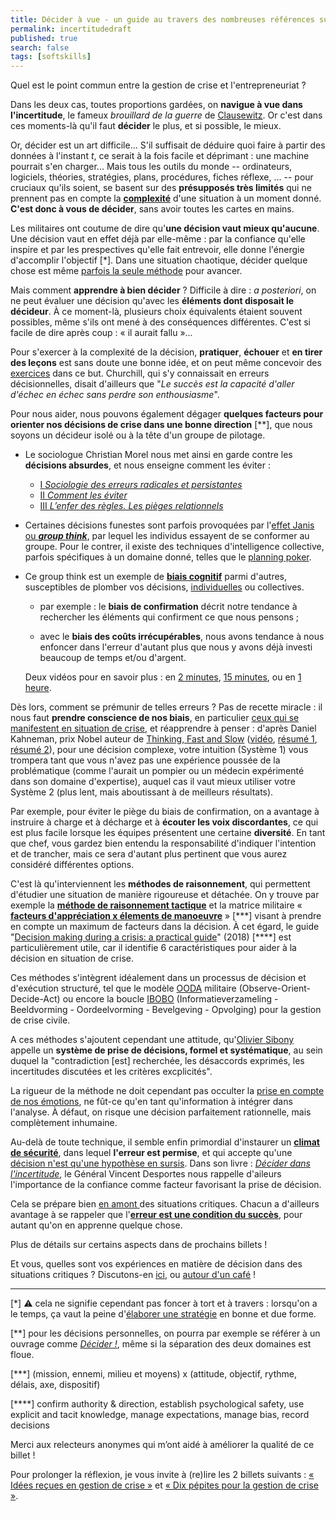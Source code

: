 ```yaml
---
title: Décider à vue - un guide au travers des nombreuses références sur le sujet
permalink: incertitudedraft
published: true
search: false
tags: [softskills]
---
```


Quel est le point commun entre la gestion de crise et l'entrepreneuriat ?

Dans les deux cas, toutes proportions gardées, on **navigue à vue dans l'incertitude**, le fameux _brouillard de la guerre_ de [Clausewitz](https://www.librairiedialogues.fr/livre/211147-principes-fondamentaux-de-strategie-militaire-carl-von-clausewitz-mille-et-une-nuits). Or c'est dans ces moments-là qu'il faut **décider** le plus, et si possible, le mieux.

Or, décider est un art difficile... S'il suffisait de déduire quoi faire à partir des données à l'instant _t_, ce serait à la fois facile et déprimant : une machine pourrait s'en charger... Mais tous les outils du monde --  ordinateurs, logiciels, théories, stratégies, plans, procédures, fiches réflexe, ... -- pour cruciaux qu'ils soient, se basent sur des **présupposés très limités** qui ne prennent pas en compte la [**complexité**](https://www.youtube.com/watch?v=6UT57Jm371w) d'une situation à un moment donné. **C'est donc à vous de décider**, sans avoir toutes les cartes en mains.

Les militaires ont coutume de dire qu'**une décision vaut mieux qu'aucune**. Une décision vaut en effet déjà par elle-même : par la confiance qu'elle inspire et par les prespectives qu'elle fait entrevoir, elle donne l'énergie d'accomplir l'objectif [*]. Dans une situation chaotique, décider quelque chose est même [parfois la seule méthode](https://www.organisationalresilience.gov.au/resources/Documents/decision-making-during-a-crisis-a-practical-guide.pdf) pour avancer.

Mais comment **apprendre à bien décider** ? Difficile à dire : _a posteriori_, on ne peut évaluer une décision qu'avec les **éléments dont disposait le décideur**. À ce moment-là, plusieurs choix équivalents étaient souvent possibles, même s'ils ont mené à des conséquences différentes. C'est si facile de dire après coup : « il aurait fallu »... 

Pour s'exercer à la complexité de la décision, **pratiquer**, **échouer** et **en tirer des leçons** est sans doute une bonne idée, et on peut même concevoir des [exercices](https://www.ncbi.nlm.nih.gov/pmc/articles/PMC5118570/) dans ce but. Churchill, qui s'y connaissait en erreurs décisionnelles, disait d'ailleurs que "_Le succès est la capacité d'aller d'échec en échec sans perdre son enthousiasme_".  

Pour nous aider, nous pouvons également dégager **quelques facteurs pour orienter nos décisions de crise dans une bonne direction** [**], que nous soyons un décideur isolé ou à la tête d'un groupe de pilotage.

- Le sociologue Christian Morel nous met ainsi en garde contre les **décisions absurdes**, et nous enseigne comment les éviter :
    - [I _Sociologie des erreurs radicales et persistantes_](http://www.gallimard.fr/Catalogue/GALLIMARD/Folio/Folio-essais/Les-decisions-absurdes-I-II)
    - [II _Comment les éviter_](http://www.gallimard.fr/Catalogue/GALLIMARD/Folio/Folio-essais/Les-decisions-absurdes-I-II) 
    - [III _L’enfer des règles. Les pièges relationnels_](https://journals.openedition.org/lectures/25188)

- Certaines décisions funestes sont parfois provoquées par l'[effet Janis ou **_group think_**](https://fr.wikipedia.org/wiki/Pens%C3%A9e_de_groupe), par lequel les individus essayent de se conformer au groupe. Pour le contrer, il existe des techniques d'intelligence collective, parfois spécifiques à un domaine donné, telles que le [planning poker](https://fr.wikipedia.org/wiki/Planning_poker). 

- Ce group think est un exemple de [**biais cognitif**](https://fr.wikipedia.org/wiki/Biais_cognitif) parmi d'autres, susceptibles de plomber vos décisions, [individuelles](https://www.eyrolles.com/Loisirs/Livre/petite-philosophie-de-nos-erreurs-quotidiennes-9782212552416/) ou collectives. 
  
   - par exemple : le **biais de confirmation** décrit notre tendance à rechercher les éléments qui confirment ce que nous pensons ;
       
   - avec le **biais des coûts irrécupérables**, nous avons tendance à nous enfoncer dans l'erreur d'autant plus que nous y avons déjà investi beaucoup de temps et/ou d'argent.

	Deux vidéos pour en savoir plus : en [2 minutes](https://www.youtube.com/watch?v=FxaV_Fi-GkY), [15 minutes](https://www.youtube.com/watch?v=FZJwRRsmeyY), ou en [1 heure](https://www.youtube.com/watch?v=Et8W0skDF6E).

Dès lors, comment se prémunir de telles erreurs ? Pas de recette miracle : il nous faut **prendre conscience de nos biais**, en particulier [ceux qui se manifestent en situation de crise](http://www.performance2.net/blog/wp-content/uploads/2013/10/Decision-Making-in-Crisis.pdf), et réapprendre à penser : d'après Daniel Kahneman, prix Nobel auteur de [Thinking,  Fast and Slow](https://en.wikipedia.org/wiki/Thinking,_Fast_and_Slow)  ([vidéo](https://www.youtube.com/watch?v=Et8W0skDF6E), [résumé 1](https://medium.com/leadership-motivation-and-impact/what-i-learned-from-thinking-fast-and-slow-a4a47cf8b5d5), [résumé 2](
https://www.cia.gov/library/center-for-the-study-of-intelligence/csi-publications/csi-studies/studies/vol.-56-no.-2/thinking-fast-and-slow.html)), pour une décision complexe, votre intuition (Système 1) vous trompera tant que vous n'avez pas une expérience poussée de la problématique (comme l'aurait un pompier ou un médecin expérimenté dans son domaine d'expertise), auquel cas il vaut mieux utiliser votre Système 2 (plus lent, mais aboutissant à de meilleurs résultats). 

Par exemple, pour éviter le piège du biais de confirmation, on a avantage à instruire à charge et à décharge et à **écouter les voix discordantes**, ce qui est plus facile lorsque les équipes présentent une certaine **diversité**. En tant que chef, vous gardez bien entendu la responsabilité d'indiquer l'intention et de trancher, mais ce sera d'autant plus pertinent que vous aurez considéré différentes options.

C'est là qu'interviennent les **méthodes de raisonnement**, qui permettent d'étudier une situation de manière rigoureuse et détachée. On y trouve par exemple la [**méthode de raisonnement tactique**](https://www.fun-mooc.fr/c4x/Paris2/09004/asset/Video41.pdf) et la matrice militaire « [**facteurs d'appréciation x élements de manoeuvre**](https://www.penseemiliterre.fr/-france-et-belgique-vers-une-doctrine-commune_775_1013077.html) » [\*\*\*] visant à prendre en compte un maximum de facteurs dans la décision. À cet égard, le guide "[Decision making during a crisis: a practical guide](https://www.organisationalresilience.gov.au/resources/Documents/decision-making-during-a-crisis-a-practical-guide.pdf)" (2018) [\*\*\*\*] est particulièrement utile, car il identifie 6 caractéristiques pour aider à la décision en situation de crise. 

Ces méthodes s'intègrent idéalement dans un processus de décision et d'exécution  structuré, tel que le modèle [OODA](https://en.wikipedia.org/wiki/OODA_loop?oldid=655195138) militaire (Observe-Orient-Decide-Act) ou encore la boucle [IBOBO](https://www.diekeure.be/nl-be/professional/6924/help-een-crisis) (Informatieverzameling - Beeldvorming - Oordeelvorming - Bevelgeving - Opvolging) pour la gestion de crise civile.

A ces méthodes s'ajoutent cependant une attitude, qu'[Olivier Sibony](https://www.youtube.com/watch?v=FZJwRRsmeyY) appelle un **système de prise de décisions, formel et systématique**, au sein duquel la "contradiction [est] recherchée, les désaccords exprimés, les incertitudes discutées et les critères excplicités".

La rigueur de la méthode ne doit cependant pas occulter la [prise en compte de nos émotions](https://en.wikipedia.org/wiki/Emotions_in_decision-making), ne fût-ce qu'en tant qu'information à intégrer dans l'analyse. À défaut, on risque une décision parfaitement rationnelle, mais complètement inhumaine.

Au-delà de toute technique, il semble enfin primordial d'instaurer un [**climat de sécurité**](https://www.organisationalresilience.gov.au/resources/Documents/decision-making-during-a-crisis-a-practical-guide.pdf), dans lequel **l'erreur est permise**, et qui accepte qu'une [décision n'est qu'une hypothèse en sursis](https://fr.wikipedia.org/wiki/Boucle_OODA). Dans son livre : [_Décider dans l'incertitude_](https://www.agoravox.fr/culture-loisirs/extraits-d-ouvrages/article/decider-dans-l-incertitude-par-37347), le Général Vincent Desportes nous rappelle d'aileurs l'importance de la confiance comme facteur favorisant la prise de décision.

Cela se prépare bien [en amont ](https://www.imd.org/research-knowledge/books/care-to-dare/) des situations critiques. Chacun a d'ailleurs avantage à se rappeler que l'[**erreur est une condition du succès**](https://www.youtube.com/watch?v=4KFpG6coE9o), pour autant qu'on en apprenne quelque chose.

Plus de détails sur certains aspects dans de prochains billets ! 

Et vous, quelles sont vos expériences en matière de décision dans des situations critiques ? Discutons-en [ici](https://hackmd.io/0Sbqc7_WQlWaYE0BG91f5g?edit), ou [autour d'un café](mailto://christophe@my-poppy.eu) !

---------------------------


[*] ⚠️ cela ne signifie cependant pas foncer à tort et à travers : lorsqu'on a le temps, ça vaut la peine d'[élaborer une stratégie](http://goodbadstrategy.com/) en bonne et due forme.

[**] pour les décisions personnelles, on pourra par exemple se référer à un ouvrage comme [_Décider !_](https://www.editionsjesuites.com/fr/livre-decider--622.html), même si la séparation des deux domaines est floue.

[***] (mission, ennemi, milieu et moyens) x (attitude, objectif, rythme, délais, axe, dispositif)

[\****] confirm authority & direction, establish psychological safety, use explicit and tacit knowledge, manage expectations, manage bias, record decisions

Merci aux relecteurs anonymes qui m’ont aidé à améliorer la qualité de ce billet !

Pour prolonger la réflexion, je vous invite à (re)lire les 2 billets suivants : [« Idées reçues en gestion de crise »](https://blog.my-poppy.eu/IMDR/) et [« Dix pépites pour la gestion de crise »](https://blog.my-poppy.eu/dix-pepites/). 


<iframe src="https://www.my-poppy.eu/cnt/cnt.php" width="1" height="1" frameBorder="0">


